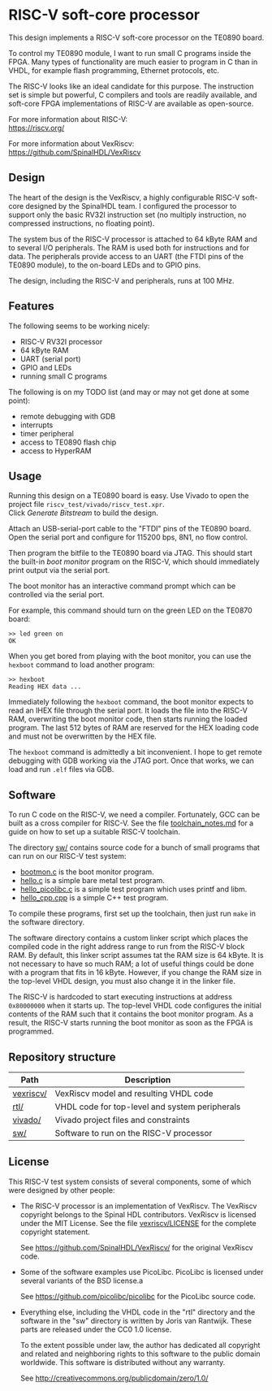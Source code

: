 # RISC-V soft-core processor

This design implements a RISC-V soft-core processor on the TE0890 board.

To control my TE0890 module, I want to run small C programs inside
the FPGA. Many types of functionality are much easier to program in C
than in VHDL, for example flash programming, Ethernet protocols, etc.

The RISC-V looks like an ideal candidate for this purpose. The instruction
set is simple but powerful, C compilers and tools are readily available,
and soft-core FPGA implementations of RISC-V are available as open-source.

For more information about RISC-V: \
  https://riscv.org/

For more information about VexRiscv: \
  https://github.com/SpinalHDL/VexRiscv


## Design

The heart of the design is the VexRiscv, a highly configurable RISC-V
soft-core designed by the SpinalHDL team. I configured the processor
to support only the basic RV32I instruction set (no multiply instruction,
no compressed instructions, no floating point).

The system bus of the RISC-V processor is attached to 64 kByte RAM
and to several I/O peripherals. The RAM is used both for instructions
and for data. The peripherals provide access to an UART (the FTDI pins
of the TE0890 module), to the on-board LEDs and to GPIO pins.

The design, including the RISC-V and peripherals, runs at 100 MHz.


## Features

The following seems to be working nicely:
 - RISC-V RV32I processor
 - 64 kByte RAM
 - UART (serial port)
 - GPIO and LEDs
 - running small C programs

The following is on my TODO list (and may or may not get done at some point):
 - remote debugging with GDB
 - interrupts
 - timer peripheral
 - access to TE0890 flash chip
 - access to HyperRAM


## Usage

Running this design on a TE0890 board is easy.
Use Vivado to open the project file `riscv_test/vivado/riscv_test.xpr`. \
Click *Generate Bitstream* to build the design.

Attach an USB-serial-port cable to the "FTDI" pins of the TE0890 board.
Open the serial port and configure for 115200 bps, 8N1, no flow control.

Then program the bitfile to the TE0890 board via JTAG.
This should start the built-in *boot monitor* program on the RISC-V,
which should immediately print output via the serial port.

The boot monitor has an interactive command prompt which can
be controlled via the serial port.

For example, this command should turn on the green LED on the TE0870 board:
```
>> led green on
OK
```

When you get bored from playing with the boot monitor, you can use
the `hexboot` command to load another program:
```
>> hexboot
Reading HEX data ...
```
Immediately following the `hexboot` command, the boot monitor expects
to read an IHEX file through the serial port.
It loads the file into the RISC-V RAM, overwriting the boot monitor code,
then starts running the loaded program.
The last 512 bytes of RAM are reserved for the HEX loading code and
must not be overwritten by the HEX file.

The `hexboot` command is admittedly a bit inconvenient.
I hope to get remote debugging with GDB working via the JTAG port.
Once that works, we can load and run `.elf` files via GDB.


## Software

To run C code on the RISC-V, we need a compiler.
Fortunately, GCC can be built as a cross compiler for RISC-V.
See the file [toolchain_notes.md](toolchain_notes.md) for a guide
on how to set up a suitable RISC-V toolchain.

The directory [sw/](sw/) contains source code for a bunch of small
programs that can run on our RISC-V test system:
 - [bootmon.c](sw/bootmon.c) is the boot monitor program.
 - [hello.c](sw/hello.c) is a simple bare metal test program.
 - [hello_picolibc.c](sw/hello_picolibc.c) is a simple test program which uses printf and libm.
 - [hello_cpp.cpp](sw/hello_cpp.cpp) is a simple C++ test program. 

To compile these programs, first set up the toolchain, then just run `make`
in the software directory.

The software directory contains a custom linker script which places
the compiled code in the right address range to run from the RISC-V
block RAM.
By default, this linker script assumes tat the RAM size is 64 kByte.
It is not necessary to have so much RAM; a lot of useful things could be
done with a program that fits in 16 kByte.
However, if you change the RAM size in the top-level VHDL design,
you must also change it in the linker file.

The RISC-V is hardcoded to start executing instructions at address `0x80000000`
when it starts up.
The top-level VHDL code configures the initial contents of the RAM such
that it contains the boot monitor program.
As a result, the RISC-V starts running the boot monitor as soon as
the FPGA is programmed.


## Repository structure

| Path                    | Description |
|-------------------------|-------------|
| [vexriscv/](vexriscv/)  | VexRiscv model and resulting VHDL code |
| [rtl/](rtl/)            | VHDL code for top-level and system peripherals |
| [vivado/](vivado/)      | Vivado project files and constraints |
| [sw/](sw/)              | Software to run on the RISC-V processor |


## License

This RISC-V test system consists of several components, some of which
were designed by other people:

 - The RISC-V processor is an implementation of VexRiscv.
   The VexRiscv copyright belongs to the Spinal HDL contributors.
   VexRiscv is licensed under the MIT License.
   See the file [vexriscv/LICENSE](vexriscv/LICENSE) for
   the complete copyright statement.

   See <https://github.com/SpinalHDL/VexRiscv/> for the original VexRiscv code.

 - Some of the software examples use PicoLibc.
   PicoLibc is licensed under several variants of the BSD license.a

   See <https://github.com/picolibc/picolibc> for the PicoLibc source code.

 - Everything else, including the VHDL code in the "rtl" directory
   and the software in the "sw" directory is written by Joris van Rantwijk.
   These parts are released under the CC0 1.0 license.

   To the extent possible under law, the author has dedicated all copyright
   and related and neighboring rights to this software to the public domain
   worldwide. This software is distributed without any warranty.

   See <http://creativecommons.org/publicdomain/zero/1.0/>

